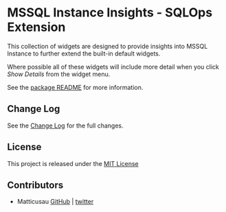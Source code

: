 # MSSQL Instance Insights - SQLOps Extension

This collection of widgets are designed to provide insights into MSSQL Instance to further extend the built-in default widgets.

Where possible all of these widgets will include more detail when you click *_Show Details_* from the widget menu.

See the [package README](./src/README.md) for more information.

## Change Log

See the [Change Log](./CHANGELOG.md) for the full changes.

## License

This project is released under the [MIT License](./LICENSE)

## Contributors

* Matticusau [GitHub](https://github.com/Matticusau) | [twitter](https://twitter.com/matticusau)
